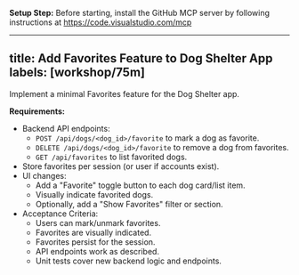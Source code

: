 
**Setup Step:**
Before starting, install the GitHub MCP server by following instructions at https://code.visualstudio.com/mcp

---
title: Add Favorites Feature to Dog Shelter App
labels: [workshop/75m]
---

Implement a minimal Favorites feature for the Dog Shelter app.

**Requirements:**
- Backend API endpoints:
	- `POST /api/dogs/<dog_id>/favorite` to mark a dog as favorite.
	- `DELETE /api/dogs/<dog_id>/favorite` to remove a dog from favorites.
	- `GET /api/favorites` to list favorited dogs.
- Store favorites per session (or user if accounts exist).
- UI changes:
	- Add a "Favorite" toggle button to each dog card/list item.
	- Visually indicate favorited dogs.
	- Optionally, add a "Show Favorites" filter or section.
- Acceptance Criteria:
	- Users can mark/unmark favorites.
	- Favorites are visually indicated.
	- Favorites persist for the session.
	- API endpoints work as described.
	- Unit tests cover new backend logic and endpoints.
